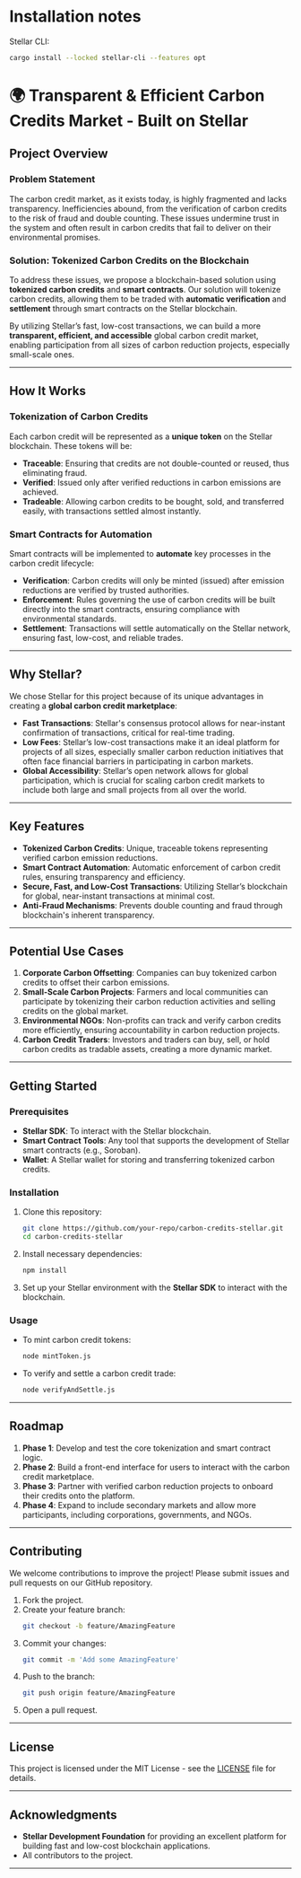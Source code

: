 # Installation notes

Stellar CLI:

```bash
cargo install --locked stellar-cli --features opt
```

# 🌍 Transparent & Efficient Carbon Credits Market - Built on Stellar

## Project Overview

### Problem Statement
The carbon credit market, as it exists today, is highly fragmented and lacks transparency. Inefficiencies abound, from the verification of carbon credits to the risk of fraud and double counting. These issues undermine trust in the system and often result in carbon credits that fail to deliver on their environmental promises.

### Solution: Tokenized Carbon Credits on the Blockchain
To address these issues, we propose a blockchain-based solution using **tokenized carbon credits** and **smart contracts**. Our solution will tokenize carbon credits, allowing them to be traded with **automatic verification** and **settlement** through smart contracts on the Stellar blockchain.

By utilizing Stellar’s fast, low-cost transactions, we can build a more **transparent, efficient, and accessible** global carbon credit market, enabling participation from all sizes of carbon reduction projects, especially small-scale ones.

---

## How It Works

### Tokenization of Carbon Credits
Each carbon credit will be represented as a **unique token** on the Stellar blockchain. These tokens will be:

- **Traceable**: Ensuring that credits are not double-counted or reused, thus eliminating fraud.
- **Verified**: Issued only after verified reductions in carbon emissions are achieved.
- **Tradeable**: Allowing carbon credits to be bought, sold, and transferred easily, with transactions settled almost instantly.

### Smart Contracts for Automation
Smart contracts will be implemented to **automate** key processes in the carbon credit lifecycle:

- **Verification**: Carbon credits will only be minted (issued) after emission reductions are verified by trusted authorities.
- **Enforcement**: Rules governing the use of carbon credits will be built directly into the smart contracts, ensuring compliance with environmental standards.
- **Settlement**: Transactions will settle automatically on the Stellar network, ensuring fast, low-cost, and reliable trades.

---

## Why Stellar?

We chose Stellar for this project because of its unique advantages in creating a **global carbon credit marketplace**:

- **Fast Transactions**: Stellar's consensus protocol allows for near-instant confirmation of transactions, critical for real-time trading.
- **Low Fees**: Stellar’s low-cost transactions make it an ideal platform for projects of all sizes, especially smaller carbon reduction initiatives that often face financial barriers in participating in carbon markets.
- **Global Accessibility**: Stellar’s open network allows for global participation, which is crucial for scaling carbon credit markets to include both large and small projects from all over the world.

---

## Key Features

- **Tokenized Carbon Credits**: Unique, traceable tokens representing verified carbon emission reductions.
- **Smart Contract Automation**: Automatic enforcement of carbon credit rules, ensuring transparency and efficiency.
- **Secure, Fast, and Low-Cost Transactions**: Utilizing Stellar’s blockchain for global, near-instant transactions at minimal cost.
- **Anti-Fraud Mechanisms**: Prevents double counting and fraud through blockchain's inherent transparency.

---

## Potential Use Cases

1. **Corporate Carbon Offsetting**: Companies can buy tokenized carbon credits to offset their carbon emissions.
2. **Small-Scale Carbon Projects**: Farmers and local communities can participate by tokenizing their carbon reduction activities and selling credits on the global market.
3. **Environmental NGOs**: Non-profits can track and verify carbon credits more efficiently, ensuring accountability in carbon reduction projects.
4. **Carbon Credit Traders**: Investors and traders can buy, sell, or hold carbon credits as tradable assets, creating a more dynamic market.

---

## Getting Started

### Prerequisites

- **Stellar SDK**: To interact with the Stellar blockchain.
- **Smart Contract Tools**: Any tool that supports the development of Stellar smart contracts (e.g., Soroban).
- **Wallet**: A Stellar wallet for storing and transferring tokenized carbon credits.

### Installation

1. Clone this repository: 
   ```bash
   git clone https://github.com/your-repo/carbon-credits-stellar.git
   cd carbon-credits-stellar
   ```

2. Install necessary dependencies:
   ```bash
   npm install
   ```

3. Set up your Stellar environment with the **Stellar SDK** to interact with the blockchain.

### Usage

- To mint carbon credit tokens:
  ```bash
  node mintToken.js
  ```

- To verify and settle a carbon credit trade:
  ```bash
  node verifyAndSettle.js
  ```

---

## Roadmap

1. **Phase 1**: Develop and test the core tokenization and smart contract logic.
2. **Phase 2**: Build a front-end interface for users to interact with the carbon credit marketplace.
3. **Phase 3**: Partner with verified carbon reduction projects to onboard their credits onto the platform.
4. **Phase 4**: Expand to include secondary markets and allow more participants, including corporations, governments, and NGOs.

---

## Contributing

We welcome contributions to improve the project! Please submit issues and pull requests on our GitHub repository.

1. Fork the project.
2. Create your feature branch: 
   ```bash
   git checkout -b feature/AmazingFeature
   ```
3. Commit your changes: 
   ```bash
   git commit -m 'Add some AmazingFeature'
   ```
4. Push to the branch: 
   ```bash
   git push origin feature/AmazingFeature
   ```
5. Open a pull request.

---

## License

This project is licensed under the MIT License - see the [LICENSE](LICENSE) file for details.

---

## Acknowledgments

- **Stellar Development Foundation** for providing an excellent platform for building fast and low-cost blockchain applications.
- All contributors to the project.

---
